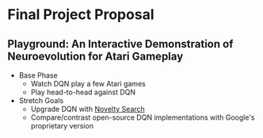 Final Project Proposal
====

Playground: An Interactive Demonstration of Neuroevolution for Atari Gameplay
----

* Base Phase
    * Watch DQN play a few Atari games
    * Play head-to-head against DQN
* Stretch Goals
    * Upgrade DQN with [Novelty Search](https://books.google.com/books?id=nbtnBwAAQBAJ&pg=PA344&lpg=PA344&dq=Evolving+Diverse+Strategies+Through+Combined+Phenotypic+Novelty+and+Objective+Function+Search&source=bl&ots=8bXwXQZvIl&sig=RyePcYghQhpdyyvuwoTuWuRC95c&hl=en&sa=X&ved=0CC4Q6AEwA2oVChMI0pGd--PdyAIVwXg-Ch0iUAey#v=onepage&q=Evolving%20Diverse%20Strategies%20Through%20Combined%20Phenotypic%20Novelty%20and%20Objective%20Function%20Search&f=false)
    * Compare/contrast open-source DQN implementations with Google's proprietary version
